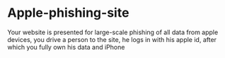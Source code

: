 # Apple-phishing-site
Your website is presented for large-scale phishing of all data from apple devices, you drive a person to the site, he logs in with his apple id, after which you fully own his data and iPhone

